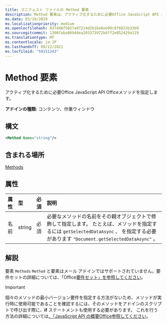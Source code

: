```yaml
---
title: マニフェスト ファイルの Method 要素
description: Method 要素は、アクティブ化するために必要Office JavaScript API からOfficeメソッドを指定します。
ms.date: 03/19/2019
ms.localizationpriority: medium
ms.openlocfilehash: 037446f5027a97214d2b1be6ee99c8f6822b33b9
ms.sourcegitcommit: 1306faba8694dea203373972b6ff2e852429a119
ms.translationtype: MT
ms.contentlocale: ja-JP
ms.lasthandoff: 09/12/2021
ms.locfileid: "59151243"
---
```

# <a name="method-element"></a>Method 要素

アクティブ化するために必要Office JavaScript API Officeメソッドを指定します。

**アドインの種類:** コンテンツ、作業ウィンドウ

## <a name="syntax"></a>構文

```XML
<Method Name="string"/>
```

## <a name="contained-in"></a>含まれる場所

[Methods](methods.md)

## <a name="attributes"></a>属性

|属性|型|必須|説明|
|:-----|:-----|:-----|:-----|
|名前|string|必須|必要なメソッドの名前をその親オブジェクトで修飾して指定します。 たとえば、メソッドを指定するには `getSelectedDataAsync` 、 を指定する必要があります `"Document.getSelectedDataAsync"` 。|

## <a name="remarks"></a>解説

要素 `Methods` `Method` と要素はメール アドインではサポートされていません。要件セットの詳細については、「Office[要件セット」を参照してください](../../develop/office-versions-and-requirement-sets.md)。

> [!IMPORTANT]
> 個々のメソッドの最小バージョン要件を指定する方法がないため、メソッドが実行時に使用可能であることを確認するには、そのメソッドをアドインのスクリプトで呼び出す際に、**if** ステートメントも使用する必要があります。 これを行う方法の詳細については[、「JavaScript API の概要Office参照してください](../../develop/understanding-the-javascript-api-for-office.md)。
